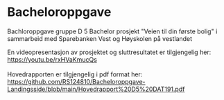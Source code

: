 # Bacheloroppgave
Bachloroppgave gruppe D 5
Bachelor prosjekt "Veien til din første bolig" i sammarbeid med Sparebanken Vest og Høyskolen på vestlandet

En videopresentasjon av prosjektet og sluttresultatet er tilgjengelig her: </br>
https://youtu.be/rxHVaKmucQs
</br>
</br>
Hovedrapporten er tilgjengelig i pdf format her: </br>
https://github.com/RS124810/Bacheloroppgave-Landingsside/blob/main/Hovedrapport%20D5%20DAT191.pdf

